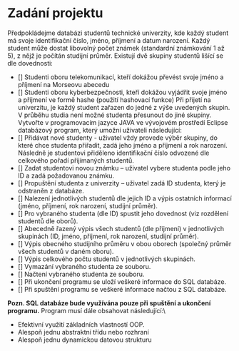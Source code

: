 # Zadání projektu
Předpokládejme databázi studentů technické univerzity, kde každý student má svoje identifikační číslo, jméno, příjmení a datum narození. Každý student může dostat libovolný počet známek (standardní známkování 1 až 5), z nějž je počítán studijní průměr. Existují dvě skupiny studentů lišící se dle
dovednosti:
- [] Studenti oboru telekomunikací, kteří dokážou převést svoje jméno a příjmení na Morseovu
abecedu
- [] Studenti oboru kyberbezpečnosti, kteří dokážou vyjádřit svoje jméno a příjmení ve formě
hashe (použití hashovací funkce)
Při přijetí na univerzitu, je každý student zařazen do jedné z výše uvedených skupin. V průběhu studia
není možné studenta přesunout do jiné skupiny.
Vytvořte v programovacím jazyce JAVA ve vývojovém prostředí Eclipse databázový program, který
umožní uživateli následující:
- [] Přidávat nové studenty - uživatel vždy provede výběr skupiny, do které chce studenta přiřadit, zadá
jeho jméno a příjmení a rok narození. Následně je studentovi přiděleno identifikační číslo odvozené
dle celkového pořadí přijímaných studentů.
- [] Zadat studentovi novou známku – uživatel vybere studenta podle jeho ID a zadá požadovanou
známku.
- [] Propuštění studenta z univerzity – uživatel zadá ID studenta, který je odstraněn z databáze.
- [] Nalezení jednotlivých studentů dle jejich ID a výpis ostatních informací (jméno, příjmení, rok
narození, studijní průměr).
- [] Pro vybraného studenta (dle ID) spustit jeho dovednost (viz rozdělení studentů dle oborů).
- [] Abecedně řazený výpis všech studentů (dle příjmení) v jednotlivých skupinách (ID, jméno, příjmení,
rok narození, studijní průměr).
- [] Výpis obecného studijního průměru v obou oborech (společný průměr všech studentů v daném
oboru).
- [] Výpis celkového počtu studentů v jednotlivých skupinách.
- [] Vymazání vybraného studenta ze souboru.
- [] Načtení vybraného studenta ze souboru.
- [] Při ukončení programu se uloží veškeré informace do SQL databáze.
- [] Při spuštění programu se veškeré informace načtou z SQL databáze.

**Pozn. SQL databáze bude využívána pouze při spuštění a ukončení programu.**
Program musí dále obsahovat následující:\
- Efektivní využití základních vlastností OOP.
- Alespoň jednu abstraktní třídu nebo rozhraní
- Alespoň jednu dynamickou datovou strukturu
